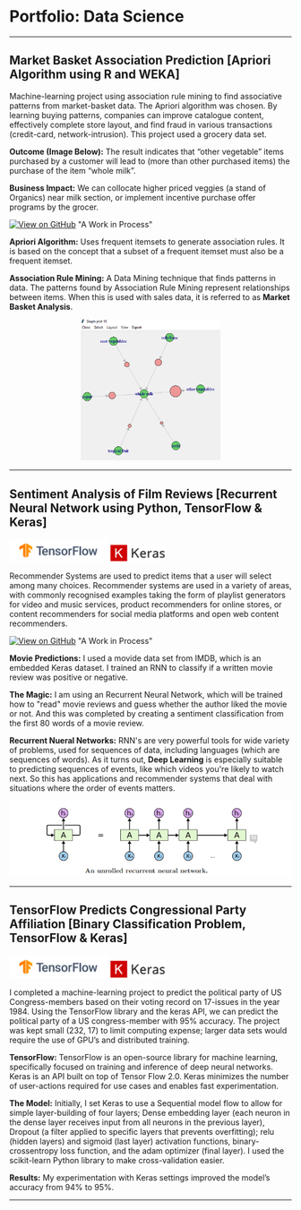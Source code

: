 # Portfolio: Data Science 
---
## Market Basket Association Prediction [Apriori Algorithm using R and WEKA]

Machine-learning project using association rule mining to find associative patterns from market-basket data.  The Apriori algorithm was chosen.  By learning buying patterns, companies can improve catalogue content, effectively complete store layout, and find fraud in various transactions (credit-card, network-intrusion). This project used a grocery data set.

**Outcome (Image Below):** The result indicates that “other vegetable” items purchased by a customer will lead to (more than other purchased items) the purchase of the item “whole milk”.  

**Business Impact:**  We can collocate higher priced veggies (a stand of Organics) near milk section, or implement incentive purchase offer programs by the grocer. 

[![View on GitHub](https://img.shields.io/badge/GitHub-View_on_GitHub-blue?logo=GitHub)](https://github.com/markkrickovich/AssociationRuleMining)  "A Work in Process"

**Apriori Algorithm:** Uses frequent itemsets to generate association rules. It is based on the concept that a subset of a frequent itemset must also be a frequent itemset. 

**Association Rule Mining:** A Data Mining technique that finds patterns in data. The patterns found by Association Rule Mining represent relationships between items. When this is used with sales data, it is referred to as **Market Basket Analysis**.

<center><img src="assets/img/R Apriori Graph Plot.PNG" width="250"/></center>

---
## Sentiment Analysis of Film Reviews [Recurrent Neural Network using Python, TensorFlow & Keras]
<p float="left">
  <img src="assets/img/TFlow.png" width="175" />
  <img src="assets/img/keras.png" width="100" /> 
 </p>
Recommender Systems are used to predict items that a user will select among many choices. Recommender systems are used in a variety of areas, with commonly recognised examples taking the form of playlist generators for video and music services, product recommenders for online stores, or content recommenders for social media platforms and open web content recommenders.

[![View on GitHub](https://img.shields.io/badge/GitHub-View_on_GitHub-blue?logo=GitHub)](https://github.com/markkrickovich/Recurrent-Neural-Network)  "A Work in Process"

**Movie Predictions:** I used a movide data set from IMDB, which is an embedded Keras dataset.  I trained an RNN to classify if a written movie review was positive or negative. 

**The Magic:** I am using an Recurrent Neural Network, which will be trained how to "read" movie reviews and guess whether the author liked the movie or not. And this was completed by creating a sentiment classification from the first 80 words of a movie review.<br>

**Recurrent Nueral Networks:** RNN's are very powerful tools for wide variety of problems, used for sequences of data, including languages (which are sequences of words).  As it turns out, **Deep Learning** is especially suitable to predicting sequences of events, like which videos you're likely to watch next.  So this has applications and recommender systems that deal with situations where the order of events matters.

<center><img src="assets/img/RNN.png"></center>

---
## TensorFlow Predicts Congressional Party Affiliation [Binary Classification Problem, TensorFlow & Keras]
<p float="left">
  <img src="assets/img/TFlow.png" width="175" />
  <img src="assets/img/keras.png" width="100" /> 
 </p>
I completed a machine-learning project to predict the political party of US Congress-members based on their voting record on 17-issues in the year 1984.  Using the TensorFlow library and the keras API, we can predict the political party of a US congress-member with 95% accuracy.  The project was kept small (232, 17) to limit computing expense; larger data sets would require the use of GPU’s and distributed training. 

**TensorFlow:** TensorFlow is an open-source library for machine learning, specifically focused on training and inference of deep neural networks.  Keras is an API built on top of Tensor Flow 2.0.  Keras minimizes the number of user-actions required for use cases and enables fast experimentation. 

**The Model:** Initially, I set Keras to use a Sequential model flow to allow for simple layer-building of four layers; Dense embedding layer (each neuron in the dense layer receives input from all neurons in the previous layer), Dropout (a filter applied to specific layers that prevents overfitting); relu (hidden layers) and sigmoid (last layer) activation functions, binary-crossentropy loss function, and the adam optimizer (final layer).  I used the scikit-learn Python library to make cross-validation easier.  

**Results:** My experimentation with Keras settings improved the model’s accuracy from 94% to 95%.  
 

---
